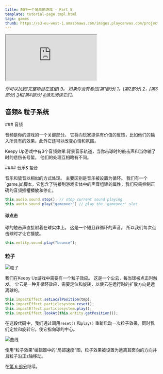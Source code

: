 ```yaml
---
title: 制作一个简单的游戏 - Part 5
template: tutorial-page.tmpl.html
tags: games
thumb: https://s3-eu-west-1.amazonaws.com/images.playcanvas.com/projects/12/406050/LIJTDO-image-75.jpg
---
```


<iframe src="https://playcanv.as/p/KH37bnOk/?overlay=false"></iframe>

*你可以找到[完整项目在这里] [9]。 如果你没有看过[第1部分] [1]，[第2部分] [2]，[第3部分] [3]和[第4部分] [4]请先阅读它们。*

## 音频& 粒子系统

### 音频

音频是你的游戏的一个关键部分。 它将向玩家提供有价值的反馈，比如他们的输入所具有的效果，此外它还可以改变心情和氛围。

Keepy Up游戏中有3个音频效果:背景音乐轨道，当你击球时的敲击声和当你输了时的悲伤长号蜇。 他们的处理互相略有不同。

#### 音乐& 蛰音

音乐和蛰音以相似的方式处理。 主要区别是音乐被设置为循环。 我们有一个`game.js'脚本，它包含了链接到游戏实体中的声音组建的属性，我们只需控制正确的音频插槽播放和停止。

```javascript
this.audio.sound.stop(); // stop current sound playing
this.audio.sound.play("gameover") // play the 'gameover' slot
```

#### 球点击

球的触击声直接附着在球实体上。 这是一个短且非循环的声音。 所以我们每次点击球时才让它播放。

```javascript
this.entity.sound.play("bounce");
```

### 粒子

![粒子][7]

我们在Keepy Up游戏中需要有一个粒子效应。 这是一个尘云，每当球被点击时触发。 尘云是一种非循环效应，需要定位和旋转，以使云在运行时的扩散方向是远离球的。

```javascript
this.impactEffect.setLocalPosition(tmp);
this.impactEffect.particlesystem.reset();
this.impactEffect.particlesystem.play();
this.impactEffect.lookAt(this.entity.getPosition());
```

在这段代码中，我们通过调用`reset()` 和`play()` 重新启动一次粒子效果，同时我们定位和旋转它，使它指向球的中心。

![曲线][8]

使用“粒子效果”编辑器中的“局部速度”图，粒子效果被设置为远离其面向的方向并且粒子沿正z轴移动。

在[第 6 部分][6]继续。

[1]: /tutorials/keepyup-part-one/
[2]: /tutorials/keepyup-part-two/
[3]: /tutorials/keepyup-part-three/
[4]: /tutorials/keepyup-part-four/
[6]: /tutorials/keepyup-part-six/
[7]: /images/tutorials/beginner/keepyup-part-five/particle-bounce.gif
[8]: /images/tutorials/beginner/keepyup-part-five/particle-velocity-curves.jpg
[9]: https://playcanvas.com/project/406050

